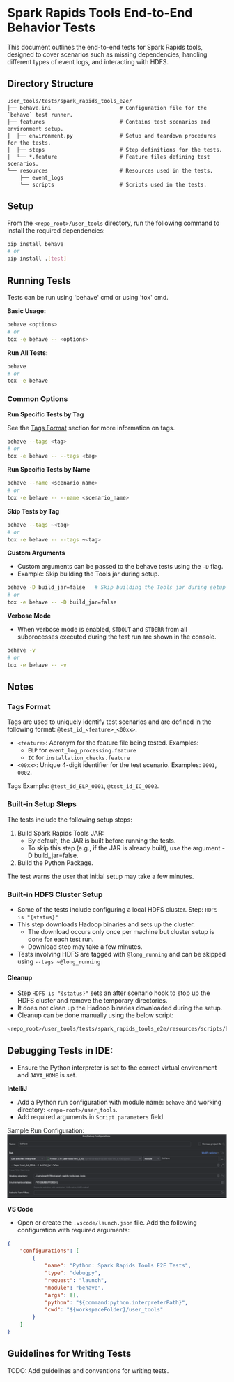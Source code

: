 # Spark Rapids Tools End-to-End Behavior Tests

This document outlines the end-to-end tests for Spark Rapids tools, designed to cover scenarios such as missing
dependencies, handling different types of event logs, and interacting with HDFS.

## Directory Structure
```commandline
user_tools/tests/spark_rapids_tools_e2e/
├── behave.ini                      # Configuration file for the `behave` test runner.
├── features                        # Contains test scenarios and environment setup.
│  ├── environment.py               # Setup and teardown procedures for the tests.
│  ├── steps                        # Step definitions for the tests.
│  └── *.feature                    # Feature files defining test scenarios.
└── resources                       # Resources used in the tests.
    ├── event_logs  
    └── scripts                     # Scripts used in the tests.  
```


## Setup

From the `<repo_root>/user_tools` directory, run the following command to install the required dependencies:


```sh
pip install behave
# or
pip install .[test]
```


## Running Tests
Tests can be run using 'behave' cmd or using 'tox' cmd.

**Basic Usage:**

```sh
behave <options>
# or
tox -e behave -- <options>
```

**Run All Tests:**

```sh
behave
# or
tox -e behave
```

### Common Options

**Run Specific Tests by Tag**

See the [Tags Format](#tags-format) section for more information on tags.

```sh
behave --tags <tag>
# or
tox -e behave -- --tags <tag>
```

**Run Specific Tests by Name**

```sh
behave --name <scenario_name>
# or
tox -e behave -- --name <scenario_name>
```

**Skip Tests by Tag**

```sh
behave --tags ~<tag>
# or
tox -e behave -- --tags ~<tag>
```

**Custom Arguments**
- Custom arguments can be passed to the behave tests using the `-D` flag.
- Example: Skip building the Tools jar during setup.

```sh
behave -D build_jar=false   # Skip building the Tools jar during setup (default: true)
# or
tox -e behave -- -D build_jar=false
```

**Verbose Mode**
- When verbose mode is enabled, `STDOUT` and `STDERR` from all subprocesses executed during the test run are shown in the console.
```sh
behave -v
# or
tox -e behave -- -v
```

## Notes

### Tags Format
Tags are used to uniquely identify test scenarios and are defined in the following format: `@test_id_<feature>_<00xx>`.
- `<feature>`: Acronym for the feature file being tested. Examples:
   - `ELP` for `event_log_processing.feature`
   - `IC` for `installation_checks.feature`
- `<00xx>`: Unique 4-digit identifier for the test scenario. Examples: `0001`, `0002`.

Tags Example: `@test_id_ELP_0001`, `@test_id_IC_0002`.

### Built-in Setup Steps

The tests include the following setup steps:

1. Build Spark Rapids Tools JAR:
    - By default, the JAR is built before running the tests.
    - To skip this step (e.g., if the JAR is already built), use the argument -D build_jar=false.
2. Build the Python Package.

The test warns the user that initial setup may take a few minutes.

### Built-in HDFS Cluster Setup

- Some of the tests include configuring a local HDFS cluster. Step: `HDFS is "{status}"`
- This step downloads Hadoop binaries and sets up the cluster.
  - The download occurs only once per machine but cluster setup is done for each test run.
  - Download step may take a few minutes.
- Tests involving HDFS are tagged with `@long_running` and can be skipped using `--tags ~@long_running`

#### Cleanup
- Step `HDFS is "{status}"` sets an after scenario hook to stop up the HDFS cluster and remove the temporary directories.
- It does not clean up the Hadoop binaries downloaded during the setup.
- Cleanup can be done manually using the below script:
```sh
<repo_root>/user_tools/tests/spark_rapids_tools_e2e/resources/scripts/hdfs/cleanup_hdfs.sh
```  

## Debugging Tests in IDE:

- Ensure the Python interpreter is set to the correct virtual environment and `JAVA_HOME` is set.

**IntelliJ**
- Add a Python run configuration with module name: `behave` and working directory: `<repo-root>/user_tools`.
- Add required arguments in `Script parameters` field.

Sample Run Configuration:
![resources/debug-behave-intellij.png](resources/debug-behave-intellij.png)

**VS Code**
- Open or create the `.vscode/launch.json` file. Add the following configuration with required arguments:
```json
{
    "configurations": [
        {
            "name": "Python: Spark Rapids Tools E2E Tests",
            "type": "debugpy",
            "request": "launch",
            "module": "behave",
            "args": [],  
            "python": "${command:python.interpreterPath}",
            "cwd": "${workspaceFolder}/user_tools"
        }
    ]
}
```


## Guidelines for Writing Tests

TODO: Add guidelines and conventions for writing tests.
